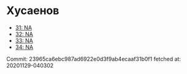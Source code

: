 # Хусаенов
- [31: NA](31.md)
- [32: NA](32.md)
- [33: NA](33.md)
- [34: NA](34.md)

Commit: 23965ca6ebc987ad6922e0d3f9ab4ecaaf31b0f1
 fetched at: 20201129-040302
